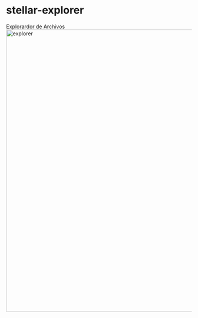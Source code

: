 # stellar-explorer
Explorardor de Archivos
<img width="1366" height="768" alt="explorer" src="https://github.com/user-attachments/assets/4005b81a-5b07-4e9a-82e0-9270e924cf85" />
